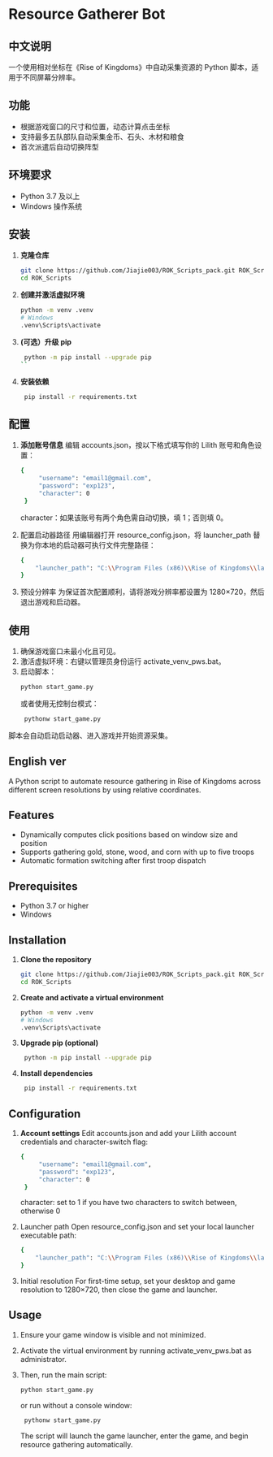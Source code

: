 # Resource Gatherer Bot

## 中文说明
一个使用相对坐标在《Rise of Kingdoms》中自动采集资源的 Python 脚本，适用于不同屏幕分辨率。

## 功能

- 根据游戏窗口的尺寸和位置，动态计算点击坐标  
- 支持最多五队部队自动采集金币、石头、木材和粮食  
- 首次派遣后自动切换阵型  

## 环境要求

- Python 3.7 及以上  
- Windows 操作系统  

## 安装

1. **克隆仓库**  
   ```bash
   git clone https://github.com/Jiajie003/ROK_Scripts_pack.git ROK_Scripts
   cd ROK_Scripts
   ```

2. **创建并激活虚拟环境**
   ```bash
   python -m venv .venv
   # Windows
   .venv\Scripts\activate
   ```

3. **(可选）升级 pip**
   ```bash
    python -m pip install --upgrade pip
   ``

4. **安装依赖**
   ```bash
    pip install -r requirements.txt
   ```
## 配置
1. **添加账号信息**
   编辑 accounts.json，按以下格式填写你的 Lilith 账号和角色设置：
   ```bash
   {
        "username": "email1@gmail.com",
        "password": "exp123",
        "character": 0 
    }
   ```
   character：如果该账号有两个角色需自动切换，填 1；否则填 0。

2. 配置启动器路径
   用编辑器打开 resource_config.json，将 launcher_path 替换为你本地的启动器可执行文件完整路径：
    ```bash
   {
        "launcher_path": "C:\\Program Files (x86)\\Rise of Kingdoms\\launcher.exe",
    }
   ```

3. 预设分辨率
   为保证首次配置顺利，请将游戏分辨率都设置为 1280×720，然后退出游戏和启动器。

## 使用
1. 确保游戏窗口未最小化且可见。
2. 激活虚拟环境：右键以管理员身份运行 activate_venv_pws.bat。
3. 启动脚本：
    ```bash
    python start_game.py
   ```
    或者使用无控制台模式：
   ```bash
    pythonw start_game.py
   ```
脚本会自动启动启动器、进入游戏并开始资源采集。

## English ver
A Python script to automate resource gathering in Rise of Kingdoms across different screen resolutions by using relative coordinates.

## Features

- Dynamically computes click positions based on window size and position
- Supports gathering gold, stone, wood, and corn with up to five troops
- Automatic formation switching after first troop dispatch

## Prerequisites

- Python 3.7 or higher
- Windows

## Installation

1. **Clone the repository**  
   ```bash
   git clone https://github.com/Jiajie003/ROK_Scripts_pack.git ROK_Scripts
   cd ROK_Scripts
   ```

2. **Create and activate a virtual environment**
      ```bash
    python -m venv .venv
    # Windows
    .venv\Scripts\activate
   ```

3. **Upgrade pip (optional)**
   ```bash
    python -m pip install --upgrade pip
   ```

4. **Install dependencies**
   ```bash
    pip install -r requirements.txt
   ```

## Configuration
1. **Account settings**
   Edit accounts.json and add your Lilith account credentials and character-switch flag:
   ```bash
   {
        "username": "email1@gmail.com",
        "password": "exp123",
        "character": 0 
    }
   ```
   character: set to 1 if you have two characters to switch between, otherwise 0

2. Launcher path
   Open resource_config.json and set your local launcher executable path:
    ```bash
   {
        "launcher_path": "C:\\Program Files (x86)\\Rise of Kingdoms\\launcher.exe",
    }
   ```

3. Initial resolution
   For first-time setup, set your desktop and game resolution to 1280×720, then close the game and launcher.

## Usage
1. Ensure your game window is visible and not minimized.
2. Activate the virtual environment by running activate_venv_pws.bat as administrator.
3. Then, run the main script:
    ```bash
    python start_game.py
   ```
    or run without a console window:
   ```bash
    pythonw start_game.py
   ```
   
   The script will launch the game launcher, enter the game, and begin resource gathering automatically.

